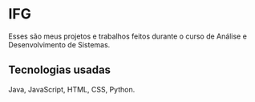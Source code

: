 # IFG
Esses são meus projetos e trabalhos feitos durante o curso de Análise e Desenvolvimento de Sistemas.
<br>
## Tecnologias usadas
Java, JavaScript, HTML, CSS, Python.

